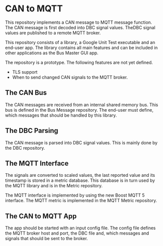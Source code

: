 # CAN to MQTT
This repository implements a CAN message to MQTT message function.
The CAN message is first decoded into DBC signal values.
TheDBC signal values are published to a remote MQTT broker.

This repository consists of a library, a Google Unit Test executable 
and an end-user app.
The library contains all main features and can be included in other 
applications as the Bus Master GUI app.

The repository is a prototype.
The following features are not yet defined.
- TLS support
- When to send changed CAN signals to the MQTT broker.

## The CAN Bus
The CAN messages are received from an internal shared memory bus. 
This bus is defined in the Bus Message repository.
The end-user must define, which messages that should be handled by this library.

## The DBC Parsing
The CAN message is parsed into DBC signal values.
This is mainly done by the DBC repository.

## The MQTT Interface
The signals are converted to scaled values, the last reported value 
and its timestamp is stored in a metric database.
This database is in turn used by the MQTT library and is in the Metric repository.

The MQTT interface is implemented by using the new Boost MQTT 5 interface.
The MQTT metric is implemented in the MQTT Metric repository.

## The CAN to MQTT App
The app should be started with an input config file. 
The config file defines the MQTT broker host and port, the DBC file and,
which messages and signals that should be sent to the broker.

